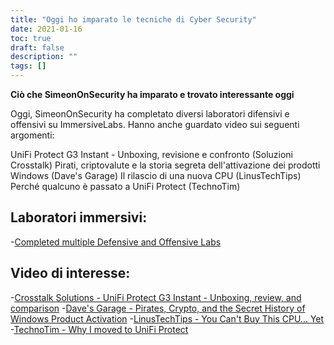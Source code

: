 ```yaml
---
title: "Oggi ho imparato le tecniche di Cyber Security"
date: 2021-01-16
toc: true
draft: false
description: ""
tags: []
---
```


**Ciò che SimeonOnSecurity ha imparato e trovato interessante oggi**

Oggi, SimeonOnSecurity ha completato diversi laboratori difensivi e offensivi su ImmersiveLabs. Hanno anche guardato video sui seguenti argomenti:

UniFi Protect G3 Instant - Unboxing, revisione e confronto (Soluzioni Crosstalk)
Pirati, criptovalute e la storia segreta dell'attivazione dei prodotti Windows (Dave's Garage)
Il rilascio di una nuova CPU (LinusTechTips)
Perché qualcuno è passato a UniFi Protect (TechnoTim)

## Laboratori immersivi:
-[Completed multiple Defensive and Offensive Labs](https://www.immersivelabs.com/)

## Video di interesse:
-[Crosstalk Solutions - UniFi Protect G3 Instant - Unboxing, review, and comparison](https://www.youtube.com/watch?v=JmLqZ36aKJA&t)
-[Dave's Garage - Pirates, Crypto, and the Secret History of Windows Product Activation](https://www.youtube.com/watch?v=FpKNFCFABp0)
-[LinusTechTips - You Can't Buy This CPU... Yet](https://www.youtube.com/watch?v=g2BEr6BCg_E)
-[TechnoTim - Why I moved to UniFi Protect](https://www.youtube.com/watch?v=W9XgDZAezkg)